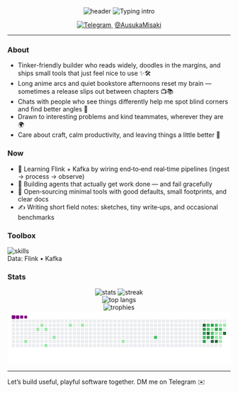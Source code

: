 <div align="center">

  <img src="https://capsule-render.vercel.app/api?type=waving&height=180&text=Ausuka%20Misaki&fontAlign=50&fontAlignY=35&color=0:00C9FF,100:92FE9D&fontColor=0b1221" alt="header" />

  <img src="https://readme-typing-svg.demolab.com?font=Inter&weight=600&size=22&pause=1200&color=1F6FEB&center=true&vCenter=true&width=800&lines=Making+playful+software+that+feels+good+%F0%9F%8E%A8;Real-time+data%3A+Flink+%26+Kafka;Open+source%2C+books%2C+and+anime+%F0%9F%93%9A;Conversations+that+challenge+assumptions+%F0%9F%92%AC" alt="Typing intro" />

  <p>
    <a href="https://t.me/AusukaMisaki" title="Telegram">
      <img src="https://cdn.simpleicons.org/telegram/26A5E4" alt="Telegram" width="22" height="22" />
    </a>
    <span>&nbsp;<a href="https://t.me/AusukaMisaki">@AusukaMisaki</a></span>
  </p>

</div>

---

### About
- Tinker-friendly builder who reads widely, doodles in the margins, and ships small tools that just feel nice to use ✨🛠️
- Long anime arcs and quiet bookstore afternoons reset my brain — sometimes a release slips out between chapters 📺📚
- Chats with people who see things differently help me spot blind corners and find better angles 💬
- Drawn to interesting problems and kind teammates, wherever they are 🌍
- Care about craft, calm productivity, and leaving things a little better 🍃

### Now
- 🧠 Learning Flink + Kafka by wiring end‑to‑end real‑time pipelines (ingest → process → observe)
- 🤖 Building agents that actually get work done — and fail gracefully
- 🧪 Open‑sourcing minimal tools with good defaults, small footprints, and clear docs
- ✍️ Writing short field notes: sketches, tiny write‑ups, and occasional benchmarks


### Toolbox
<div>
  <img src="https://skillicons.dev/icons?i=python,java,docker,linux,git,githubactions,vscode&perline=8" alt="skills" />
  <br/>
  Data: Flink • Kafka
</div>

### Stats
<div align="center">
  <img height="160" src="https://github-readme-stats.vercel.app/api?username=Misaki030112&show_icons=true&theme=tokyonight&hide_title=true&hide_border=true&cache_seconds=7200" alt="stats" />
  <img height="160" src="https://streak-stats.demolab.com?user=Misaki030112&theme=tokyonight&hide_border=true" alt="streak" />
  <br/>
  <img height="160" src="https://github-readme-stats.vercel.app/api/top-langs/?username=Misaki030112&layout=compact&theme=tokyonight&hide_border=true&cache_seconds=7200" alt="top langs" />
  <br/>
  <img src="https://github-profile-trophy.vercel.app/?username=Misaki030112&theme=onedark&no-frame=true&no-bg=true&margin-w=10" alt="trophies" />
  <br/>
  <img src="https://raw.githubusercontent.com/Misaki030112/Misaki030112/output/snake.gif?v=2" alt="snake" />
</div>

---

Let’s build useful, playful software together. DM me on Telegram ✉️
